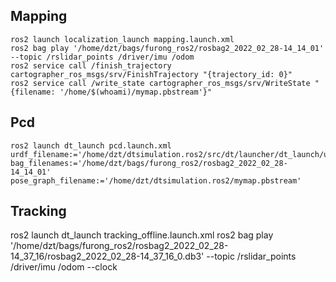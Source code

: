 ## Mapping
```
ros2 launch localization_launch mapping.launch.xml
ros2 bag play '/home/dzt/bags/furong_ros2/rosbag2_2022_02_28-14_14_01' --topic /rslidar_points /driver/imu /odom
ros2 service call /finish_trajectory cartographer_ros_msgs/srv/FinishTrajectory "{trajectory_id: 0}"
ros2 service call /write_state cartographer_ros_msgs/srv/WriteState "{filename: '/home/$(whoami)/mymap.pbstream'}"
```

## Pcd
```
ros2 launch dt_launch pcd.launch.xml urdf_filename:='/home/dzt/dtsimulation.ros2/src/dt/launcher/dt_launch/urdf/mn.urdf' bag_filenames:='/home/dzt/bags/furong_ros2/rosbag2_2022_02_28-14_14_01' pose_graph_filename:='/home/dzt/dtsimulation.ros2/mymap.pbstream'

```
## Tracking
ros2 launch dt_launch tracking_offline.launch.xml
ros2 bag play '/home/dzt/bags/furong_ros2/rosbag2_2022_02_28-14_37_16/rosbag2_2022_02_28-14_37_16_0.db3'  --topic /rslidar_points /driver/imu /odom --clock
